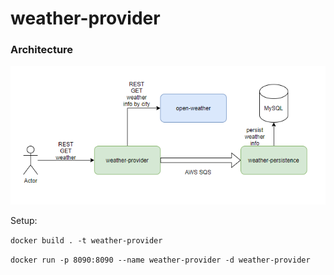 # weather-provider



### **Architecture**

![architecture](src/main/resources/weather-app-architecture.PNG)

Setup:

`docker build . -t weather-provider`

`docker run -p 8090:8090 --name weather-provider -d weather-provider`
